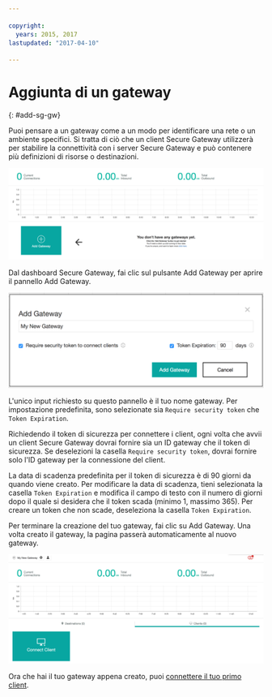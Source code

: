 ```yaml
---

copyright:
  years: 2015, 2017
lastupdated: "2017-04-10"

---
```


# Aggiunta di un gateway
{: #add-sg-gw}

Puoi pensare a un gateway come a un modo per identificare una rete o un ambiente specifici. Si tratta di ciò che un client Secure Gateway utilizzerà per stabilire la connettività con i server Secure Gateway e può contenere più definizioni di risorse o destinazioni.

![Dashboard Secure Gateway](./images/newDashboard.png?raw=true "Dashboard Secure Gateway")

Dal dashboard Secure Gateway, fai clic sul pulsante Add Gateway per aprire il pannello Add Gateway.

![Add Gateway](./images/addGateway.png?raw=true "Add Gateway")

L'unico input richiesto su questo pannello è il tuo nome gateway. Per impostazione predefinita, sono selezionate sia `Require security token` che `Token Expiration`.

Richiedendo il token di sicurezza per connettere i client, ogni volta che avvii un client Secure Gateway dovrai fornire sia un ID gateway che il token di sicurezza. Se deselezioni la casella `Require security token`, dovrai fornire solo l'ID gateway per la connessione del client.

La data di scadenza predefinita per il token di sicurezza è di 90 giorni da quando viene creato. Per modificare la data di scadenza, tieni selezionata la casella `Token Expiration` e modifica il campo di testo con il numero di giorni dopo il quale si desidera che il token scada (minimo 1, massimo 365).  Per creare un token che non scade, deseleziona la casella `Token Expiration`.  

Per terminare la creazione del tuo gateway, fai clic su Add Gateway. Una volta creato il gateway, la pagina passerà automaticamente al nuovo gateway.

![New Gateway](./images/newGateway.png?raw=true "New Gateway")

Ora che hai il tuo gateway appena creato, puoi [connettere il tuo primo client](/docs/services/SecureGateway/securegateway_client.html).
